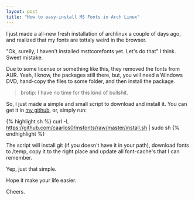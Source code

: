 ```yaml
---
layout: post
title: "How to easy-install MS Fonts in Arch Linux"
---
```


I just made a all-new fresh installation of archlinux a couple of days ago, and realized that my fonts are tottaly weird in the browser.

"Ok, surelly, I haven't installed msttcorefonts yet. Let's do that" I think. Sweet mistake.

Due to some license or something like this, they removed the fonts from AUR. Yeah, I know, the packages still there, but, you will need a Windows DVD, hand-copy the files to some folder, and then install the package.

> brotip: I have no time for this kind of bullshit.

So, I just made a simple and small script to download and install it. You can get it in [my github](http://github.com/caarlos0/msfonts), or, simply run:

{% highlight sh %}
curl -L https://github.com/caarlos0/msfonts/raw/master/install.sh | sudo sh
{% endhighlight %}

The script will install git (if you doesn't have it in your path), download fonts to /temp, copy it to the right place and update all font-cache's that I can remember.

Yep, just that simple.

Hope it make your life easier.

Cheers.

